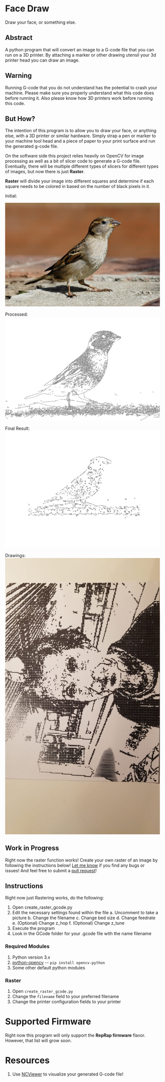 # Face Draw
Draw your face, or something else.

## Abstract
A python program that will convert an image to a G-code file that you can run on a 3D printer. By attaching a marker or other drawing utensil
your 3d printer head you can draw an image.

## Warning
Running G-code that you do not understand has the potential to crash your machine. Please make sure you properly understand what this code does before running it.
Also please know how 3D printers work before running this code.

## But How?
The intention of this program is to allow you to draw your face, or anything else, with a 3D printer or similar hardware. Simply strap a pen or marker
to your machine tool head and a piece of paper to your print surface and run the generated g-code file.

On the software side this project relies heavily on OpenCV for image processing as well as a bit of slicer code to generate a G-code file.
Eventually, there will be multiple different types of slicers for different types of images, but now there is just **Raster**.

**Raster** will divide your image into different squares and determine if each square needs to be colored in based on the number
of black pixels in it.

Initial:

![](./images/bird.jpg)

Processed:
![](./images/processed_bird.png)


Final Result:
![](./images/final_gcode_bird.png)

Drawings:
![](./images/another_final_result.jpeg)

## Work in Progress
Right now the raster function works! Create your own raster of an image by following the instructions below!
[Let me know](https://github.com/flipthedog/FaceDraw/issues) if you find any bugs or issues! And feel free to submit a [pull
request](https://github.com/flipthedog/FaceDraw/pulls)!

## Instructions
Right now just Rastering works, do the following:
1. Open create_raster_gcode.py
2. Edit the necessary settings found within the file
    a. Uncomment to take a picture
    b. Change the filename
    c. Change bed size
    d. Change feedrate
    e. (Optional) Change z_hop
    f. (Optional) Change z_tune
3. Execute the program
4. Look in the GCode folder for your .gcode file with the name filename

### Required Modules
1. Python version 3.x
2. [python-opencv](https://github.com/skvark/opencv-python) --  `pip install opencv-python`
3. Some other default python modules

### Raster
1. Open `create_raster_gcode.py`
2. Change the `filename` field to your preferred filename
3. Change the printer configuration fields to your printer

# Supported Firmware
Right now this program will only support the **RepRap firmware** flavor. However, that list will grow soon.

# Resources
1. Use [NCViewer](https://ncviewer.com/) to visualize your generated G-code file!
